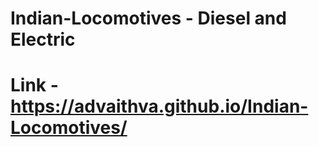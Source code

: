 # Indian-Locomotives - Diesel and Electric   
# Link - https://advaithva.github.io/Indian-Locomotives/       
